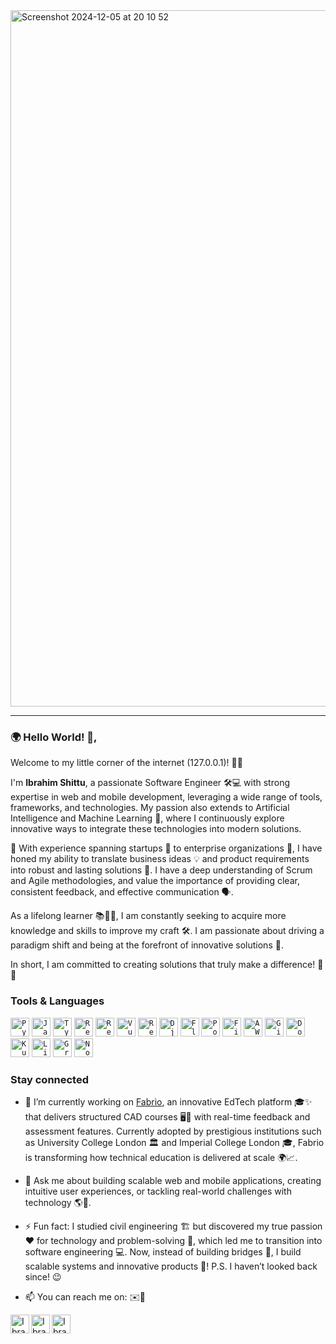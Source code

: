 <img width="1114" alt="Screenshot 2024-12-05 at 20 10 52" src="https://github.com/user-attachments/assets/4e5fff92-2d72-45dc-86dd-f228463fae95">

---

### 🌍 Hello World! 👋,

Welcome to my little corner of the internet (127.0.0.1)! 🚀✨

I'm **Ibrahim Shittu**, a passionate Software Engineer 🛠️💻 with strong expertise in web and mobile development, leveraging a wide range of tools, frameworks, and technologies. My passion also extends to Artificial Intelligence and Machine Learning 🤖, where I continuously explore innovative ways to integrate these technologies into modern solutions.

💼 With experience spanning startups 🌟 to enterprise organizations 🏢, I have honed my ability to translate business ideas 💡 and product requirements into robust and lasting solutions 🔧. I have a deep understanding of Scrum and Agile methodologies, and value the importance of providing clear, consistent feedback, and effective communication 🗣️.

As a lifelong learner 📚🧑‍💻, I am constantly seeking to acquire more knowledge and skills to improve my craft 🛠️. I am passionate about driving a paradigm shift and being at the forefront of innovative solutions 🚀.

In short, I am committed to creating solutions that truly make a difference! 🌟✨


### Tools & Languages 

<code><img height="30" src="https://img.icons8.com/color/48/000000/python--v1.png" alt="Python"></code>
<code><img height="30" src="https://img.icons8.com/color/48/000000/javascript--v1.png" alt="JavaScript"></code>
<code><img height="30" src="https://img.icons8.com/color/48/000000/typescript.png" alt="TypeScript"></code>
<code><img height="30" src="https://img.icons8.com/officel/80/react.png" alt="React"></code>
<code><img height="30" src="https://img.icons8.com/color/48/000000/react-native.png" alt="React Native"></code>
<code><img height="30" src="https://img.icons8.com/color/48/000000/vue-js.png" alt="Vue.js"></code>
<code><img height="30" src="https://img.icons8.com/color/48/000000/redux.png" alt="Redux"></code>
<code><img height="30" src="https://img.icons8.com/ios-filled/50/django.png" alt="Django"></code>
<code><img height="30" src="https://img.icons8.com/fluency/48/000000/flask.png" alt="Flask"></code>
<code><img height="30" src="https://upload.wikimedia.org/wikipedia/commons/2/29/Postgresql_elephant.svg" alt="PostgreSQL"></code>
<code><img height="30" src="https://img.icons8.com/color/48/000000/firebase.png" alt="Firebase"></code>
<code><img height="30" src="https://img.icons8.com/color/48/000000/amazon-web-services.png" alt="AWS"></code>
<code><img height="30" src="https://img.icons8.com/color/48/000000/git.png" alt="Git"></code>
<code><img height="30" src="https://img.icons8.com/color/48/000000/docker.png" alt="Docker"></code>
<code><img height="30" src="https://img.icons8.com/color/48/000000/kubernetes.png" alt="Kubernetes"></code>
<code><img height="30" src="https://img.icons8.com/color/48/000000/linux.png" alt="Linux"></code>
<code><img height="30" src="https://img.icons8.com/color/48/000000/graphql.png" alt="GraphQL"></code>
<code><img height="30" src="https://img.icons8.com/color/48/000000/nodejs.png" alt="Node.js"></code>




### Stay connected

- 🔭 I’m currently working on [Fabrio](https://www.fabriodesign.com/), an innovative EdTech platform 🎓✨ that delivers structured CAD courses 🖥️📐 with real-time feedback and assessment features. Currently adopted by prestigious institutions such as University College London 🏛️ and Imperial College London 🎓, Fabrio is transforming how technical education is delivered at scale 🌍📈.

- 💬 Ask me about building scalable web and mobile applications, creating intuitive user experiences, or tackling real-world challenges with technology 🌎🤖.

- ⚡ Fun fact: I studied civil engineering 🏗️ but discovered my true passion ❤️ for technology and problem-solving 🧩, which led me to transition into software engineering 💻. Now, instead of building bridges 🌉, I build scalable systems and innovative products 🚀! P.S. I haven’t looked back since! 😉

- 📫 You can reach me on: ✉️📱

<a href="https://www.linkedin.com/in/ibrahimshittu/" target="_blank"> 
  <img align="left" alt="Ibrahim Shittu | LinkedIn" width="30px" src="https://img.icons8.com/color/48/000000/linkedin.png"/>
</a>
<a href="https://twitter.com/ibrahimshittu01" target="_blank"> 
  <img align="left" alt="Ibrahim Shittu | Twitter" width="30px" src="https://img.icons8.com/color/48/000000/twitter--v1.png"/>
</a>
<a href="https://github.com/ibrahimshittu/" target="_blank">
  <img align="left" alt="Ibrahim Shittu | GitHub" width="30px" src="https://img.icons8.com/ios-glyphs/30/000000/github.png"/>
</a>




<!--
, currently working as a "Software Development Intern" at [The Immersive Capital](https://Immersivecapital.co/), building [LiveClasses Institute](http://liveclasses.institute/), A unique way to learn-online, and build communities via "Live Classes", to help transform your career
**ibrahimshittu/ibrahimshittu** is a ✨ _special_ ✨ repository because its `README.md` (this file) appears on your GitHub profile.

Here are some ideas to get you started:

- 🔭 I’m currently working on ...
- 🌱 I’m currently learning ...
- 👯 I’m looking to collaborate on ...
- 🤔 I’m looking for help with ...
- 💬 Ask me about ...
- 📫 How to reach me: ...
- 😄 Pronouns: ...
- ⚡ Fun fact: ...
-->
